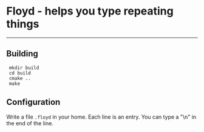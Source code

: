 # Floyd - helps you type repeating things
---

## Building
```shell
 mkdir build
 cd build
 cmake ..
 make
 ```

## Configuration
Write a file `.floyd` in your home. Each line is an entry. You can type a "\n"
in the end of the line.

